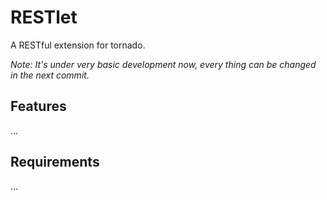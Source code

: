 # RESTlet

A RESTful extension for tornado.

*Note: It's under very basic development now, every thing can be changed in the next commit.*

## Features

...

## Requirements

...